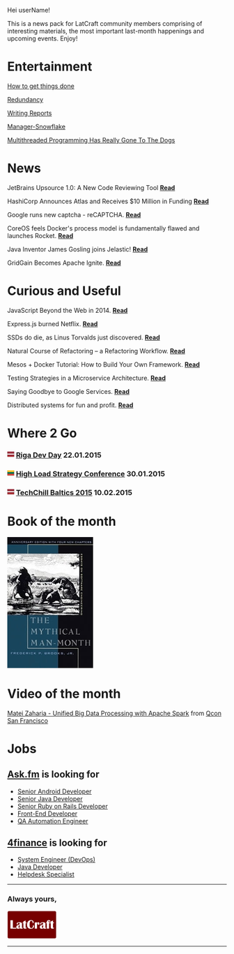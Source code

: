 Hei userName!

This is a news pack for LatCraft community members comprising of interesting materials, the most important last-month happenings and upcoming events. Enjoy!


# Entertainment 

[How to get things done](pixies/sideproject.jpg)

[Redundancy](http://devopsreactions.tumblr.com/post/102352504591/redundancy)

[Writing Reports](http://devopsreactions.tumblr.com/post/103112947873/writing-reports)

[Manager-Snowflake](http://www.slideshare.net/SlavaPankratov/ss-535501)

[Multithreaded Programming Has Really Gone To The Dogs](http://highscalability.com/blog/2014/12/16/multithreaded-programming-has-really-gone-to-the-dogs.html?utm_source=feedburner&utm_medium=twitter&utm_campaign=Feed%3A+HighScalability+%28High+Scalability%29)


# News

JetBrains Upsource 1.0: A New Code Reviewing Tool [**Read**](http://www.infoq.com/news/2014/12/jetbrains-upsource)

HashiCorp Announces Atlas and Receives $10 Million in Funding [**Read**](http://www.infoq.com/news/2014/12/hashicorp_atlas)

Google runs new captcha - reCAPTCHA. [**Read**](https://www.google.com/recaptcha/intro/index.html)

CoreOS feels Docker's process model is fundamentally flawed and launches Rocket. [**Read**](utm_content=buffer9a56f&utm_medium=social&utm_source=twitter.com&utm_campaign=buffer)

Java Inventor James Gosling joins Jelastic!
[**Read**](http://jelastic.com/java-rock-stars-james-gosling-bruno-souza-jump-aboard-jelastic-train/)

GridGain Becomes Apache Ignite. [**Read**](http://www.infoq.com/news/2014/12/gridgain-ignite)



# Curious and Useful

JavaScript Beyond the Web in 2014. [**Read**](http://www.sitepoint.com/javascript-beyond-web-2014/)

Express.js burned Netflix. [**Read**](http://www.infoq.com/news/2014/12/expressjs-burned-netflix)

SSDs do die, as Linus Torvalds just discovered. [**Read**](http://www.computerworld.com/article/2484998/solid-state-drives/ssds-do-die--as-linus-torvalds-just-discovered.html?page=2)


Natural Course of Refactoring – a Refactoring Workflow. [**Read**](http://www.infoq.com/articles/natural-course-refactoring)

Mesos + Docker Tutorial: How to Build Your Own Framework. [**Read**](https://www.voxxed.com/blog/2014/12/mesos-docker-tutorial-how-to-build-your-own-framework/)

Testing Strategies in a Microservice Architecture. [**Read**](http://martinfowler.com/articles/microservice-testing)

Saying Goodbye to Google Services. [**Read**](http://danielmiessler.com/blog/saying-goodbye-to-google-services/)

Distributed systems for fun and profit. [**Read**](http://book.mixu.net/distsys/single-page.html)

# Where 2 Go

### ![](pixies/lv_flag.png) [Riga Dev Day](http://rigadevday.lv/) 22.01.2015

### ![](pixies/lt_flag.png) [High Load Strategy Conference](http://www.highloadstrategy.lt/) 30.01.2015

### ![](pixies/lv_flag.png) [TechChill Baltics 2015](http://tcbaltics.com/) 10.02.2015



# Book of the month
[![](pixies/mymamo.jpg)](http://www.amazon.co.uk/Mythical-Man-month-Essays-Software-Engineering/dp/0201835959)


# Video of the month
<a href="http://www.infoq.com/presentations/apache-spark-big-data">Matei Zaharia  - Unified Big Data Processing with Apache Spark</a> from <a href="https://qconsf.com/presentation/unified-big-data-processing-apache-spark">Qcon San Francisco</a>



# Jobs

## [**Ask.fm**](http://ask.fm/) is looking for

- [Senior Android Developer](http://www.likeit.lv/job/askfm/senior-android-developer/3363/?search=ask.fm)
- [Senior Java Developer](http://www.likeit.lv/job/askfm/senior-java-developer/3359/?search=ask.fm)
- [Senior Ruby on Rails Developer](http://www.likeit.lv/job/askfm/senior-ruby-on-rails-developer/3360/?search=ask.fm)
- [Front-End Developer](http://www.likeit.lv/job/askfm/front-end-developer/3361/?search=ask.fm)
- [QA Automation Engineer](http://www.likeit.lv/job/askfm/automation-qa-engineer/3362/?search=ask.fm)

## [**4finance**](http://www.4financeit.com) is looking for
- [System Engineer (DevOps)](https://4finance.recruiterbox.com/jobs/fk0y2a/)
- [Java Developer](https://4finance.recruiterbox.com/jobs/fk0y2g)
- [Helpdesk Specialist](https://4finance.recruiterbox.com/jobs/fk0y2e/)


---
### **Always yours,**

[![](pixies/latcraft.png)](http://www.latcraft.lv)

---